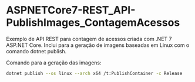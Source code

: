 # ASPNETCore7-REST_API-PublishImages_ContagemAcessos
Exemplo de API REST para contagem de acessos criada com .NET 7 ASP.NET Core. Inclui para a geração de imagens baseadas em Linux com o comando dotnet publish.

Comando para a geração das imagens:

```bash
dotnet publish --os linux --arch x64 /t:PublishContainer -c Release
```